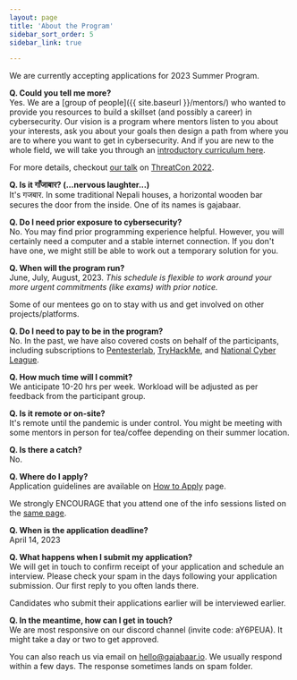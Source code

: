 ```yaml
---
layout: page
title: 'About the Program'
sidebar_sort_order: 5
sidebar_link: true

---
```


<p class="message">
We are currently accepting applications for 2023 Summer Program.
</p>

__Q. Could you tell me more?__   
Yes. We are a [group of people]({{ site.baseurl }}/mentors/) 
who wanted to provide you resources to build a skillset (and possibly a career) 
in cybersecurity. Our vision is a program where mentors listen to you about
your interests, ask you about your goals then design a path from where you 
are to where you want to get in cybersecurity. And if you are new to the whole
field, we will take you through an [introductory curriculum here]({{site.baseurl}}/outline).

For more details, checkout [our talk](https://www.youtube.com/watch?v=LF10yA3GPJ0)
on [ThreatCon 2022](https://2022.threatcon.io).

__Q. Is it गाँजाबार? (...nervous laughter...)__   
It's गजबार. In some traditional Nepali houses, 
a horizontal wooden bar secures the door from the inside. 
One of its names is gajabaar.

__Q. Do I need prior exposure to cybersecurity?__  
No. You may find prior programming experience helpful. 
However, you will certainly need a computer and a stable internet connection. 
If you don't have one, we might still be able to work out a temporary solution for you.

__Q. When will the program run?__   
June, July, August, 2023. 
*This schedule is flexible to work around your more urgent commitments (like exams) with prior notice.*

Some of our mentees go on to stay with us and get involved
on other projects/platforms.

__Q. Do I need to pay to be in the program?__   
No. In the past, we have also covered costs on behalf of the participants, 
including subscriptions to [Pentesterlab](https://pentesterlab.com),
[TryHackMe](https://tryhackme.com), and [National Cyber League](https://nationalcyberleague.org).

__Q. How much time will I commit?__   
We anticipate 10-20 hrs per week.
Workload will be adjusted as per feedback from the participant group.

__Q. Is it remote or on-site?__  
It's remote until the pandemic is under control. You might be meeting
with some mentors in person for tea/coffee depending on their summer location.

__Q. Is there a catch?__   
No.

__Q. Where do I apply?__   
Application guidelines are available on [How to Apply]({{site.baseurl}}/apply) page.

We strongly ENCOURAGE that you attend one of the info sessions listed on the 
[same page]({{site.baseurl}}/apply).

__Q. When is the application deadline?__   
April 14, 2023

__Q. What happens when I submit my application?__   
We will get in touch to confirm receipt of your application and schedule 
an interview. Please check your spam in the days following 
your application submission. Our first reply to you often lands there.

Candidates who submit their applications earlier will be interviewed earlier.

__Q. In the meantime, how can I get in touch?__   
We are most responsive on our discord channel (invite code: aY6PEUA). It might take a day or two to get approved.

You can also reach us via email on [hello@gajabaar.io](mailto:hello@gajabaar.io). We usually respond within
a few days. The response sometimes lands on spam folder.
